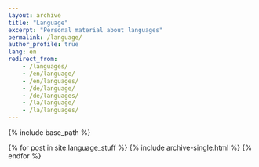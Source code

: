 ```yaml
---
layout: archive
title: "Language"
excerpt: "Personal material about languages"
permalink: /language/
author_profile: true
lang: en
redirect_from: 
    - /languages/
    - /en/language/
    - /en/languages/
    - /de/language/
    - /de/languages/
    - /la/language/
    - /la/languages/
---
```

{% include base_path %}

{% for post in site.language_stuff %}
  {% include archive-single.html %}
{% endfor %}
